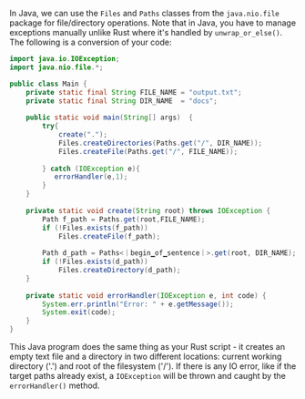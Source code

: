 In Java, we can use the `Files` and `Paths` classes from the `java.nio.file` package for file/directory operations. Note that in Java, you have to manage exceptions manually unlike Rust where it's handled by `unwrap_or_else()`. The following is a conversion of your code:

```java
import java.io.IOException;
import java.nio.file.*;

public class Main {
    private static final String FILE_NAME = "output.txt";
    private static final String DIR_NAME  = "docs";
    
    public static void main(String[] args)  {
        try{
            create(".");
            Files.createDirectories(Paths.get("/", DIR_NAME));
            Files.createFile(Paths.get("/", FILE_NAME));
            
        } catch (IOException e){
           errorHandler(e,1);
        }
    }
    
    private static void create(String root) throws IOException {
        Path f_path = Paths.get(root,FILE_NAME);
        if (!Files.exists(f_path)) 
            Files.createFile(f_path);
        
        Path d_path = Paths<｜begin▁of▁sentence｜>.get(root, DIR_NAME);
        if (!Files.exists(d_path)) 
            Files.createDirectory(d_path);
    }
    
    private static void errorHandler(IOException e, int code) {
        System.err.println("Error: " + e.getMessage());
        System.exit(code);
    }
}
```
This Java program does the same thing as your Rust script - it creates an empty text file and a directory in two different locations: current working directory ('.') and root of the filesystem ('/'). If there is any IO error, like if the target paths already exist, a `IOException` will be thrown and caught by the `errorHandler()` method.


